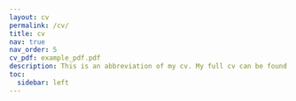 ```yaml
---
layout: cv
permalink: /cv/
title: cv
nav: true
nav_order: 5
cv_pdf: example_pdf.pdf
description: This is an abbreviation of my cv. My full cv can be found as a pdf [here](/assets/cvres/week_cv.pdf).
toc:
  sidebar: left
---
```

